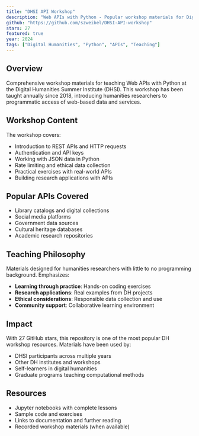 ```yaml
---
title: "DHSI API Workshop"
description: "Web APIs with Python - Popular workshop materials for Digital Humanities Summer Institute"
github: "https://github.com/szweibel/DHSI-API-workshop"
stars: 27
featured: true
year: 2024
tags: ["Digital Humanities", "Python", "APIs", "Teaching"]
---
```


## Overview

Comprehensive workshop materials for teaching Web APIs with Python at the Digital Humanities Summer Institute (DHSI). This workshop has been taught annually since 2018, introducing humanities researchers to programmatic access of web-based data and services.

## Workshop Content

The workshop covers:
- Introduction to REST APIs and HTTP requests
- Authentication and API keys
- Working with JSON data in Python
- Rate limiting and ethical data collection
- Practical exercises with real-world APIs
- Building research applications with APIs

## Popular APIs Covered

- Library catalogs and digital collections
- Social media platforms
- Government data sources
- Cultural heritage databases
- Academic research repositories

## Teaching Philosophy

Materials designed for humanities researchers with little to no programming background. Emphasizes:
- **Learning through practice**: Hands-on coding exercises
- **Research applications**: Real examples from DH projects
- **Ethical considerations**: Responsible data collection and use
- **Community support**: Collaborative learning environment

## Impact

With 27 GitHub stars, this repository is one of the most popular DH workshop resources. Materials have been used by:
- DHSI participants across multiple years
- Other DH institutes and workshops
- Self-learners in digital humanities
- Graduate programs teaching computational methods

## Resources

- Jupyter notebooks with complete lessons
- Sample code and exercises
- Links to documentation and further reading
- Recorded workshop materials (when available)
